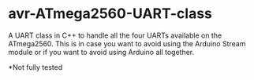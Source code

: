 # avr-ATmega2560-UART-class
A UART class in C++ to handle all the four UARTs available on the ATmega2560.
This is in case you want to avoid using the Arduino Stream module or if you want to avoid using Arduino all together.

*Not fully tested
